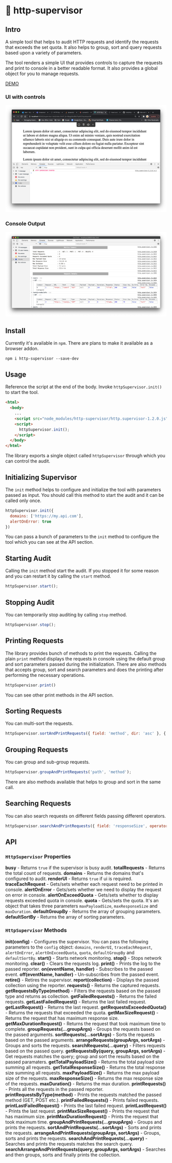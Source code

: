 # 👮 http-supervisor

## Intro

A simple tool that helps to audit HTTP requests and identify the requests that exceeds the set quota. It also helps to group, sort and query requests based upon 
a variety of parameters.

The tool renders a simple UI that provides controls to capture the requests and print to console in a better readable format. It also provides a global object for you 
to manage requests.

[DEMO](https://vjai.github.io/http-supervisor/)

### UI with controls

![Screen Shot](https://github.com/VJAI/http-supervisor/blob/main/ui.png)

### Console Output

![Screen Shot](https://github.com/VJAI/http-supervisor/blob/main/console.png)

## Install

Currently it's available in `npm`. There are plans to make it available as a browser addon.

```shell
npm i http-supervisor --save-dev
``` 

## Usage

Reference the script at the end of the body. Invoke `httpSupervisor.init()` to start the tool.

```html
<html>
  <body>
    ...
    <script src="node_modules/http-supervisor/http.supervisor-1.2.0.js"></script>
    <script>
      httpSupervisor.init();
    </script>
  </body>
</html>
```

The library exports a single object called `httpSupervisor` through which you can control the audit.

## Initializing Supervisor

The `init` method helps to configure and initialize the tool with parameters passed as input. You should call this method 
to start the audit and it can be called only once.

```js
httpSupervisor.init({
  domains: ['https://my.api.com'],
  alertOnError: true
})
```

You can pass a bunch of parameters to the `init` method to configure the tool which you can see at the API section.

## Starting Audit

Calling the `init` method start the audit. If you stopped it for some reason and you can restart it by calling the `start` method.

```js
httpSupervisor.start();
```

## Stopping Audit

You can temporarily stop auditing by calling `stop` method.

```js
httpSupervisor.stop();
```

## Printing Requests

The library provides bunch of methods to print the requests. Calling the plain `print` method displays the requests 
in console using the default group and sort parameters passed during the initialization. There are also methods that accepts 
group, sort and search parameters and does the printing after performing the necessary operations.

```js
httpSupervisor.print()
```

You can see other print methods in the API section.

## Sorting Requests

You can multi-sort the requests.

```js
httpSupervisor.sortAndPrintRequests({ field: 'method', dir: 'asc' }, { field: 'responseSize', dir: 'desc' });
```

## Grouping Requests

You can group and sub-group requests.

```js
httpSupervisor.groupAndPrintRequests('path', 'method');
```

There are also methods available that helps to group and sort in the same call.

## Searching Requests

You can also search requests on different fields passing different operators.

```js
httpSupervisor.searchAndPrintRequests({ field: 'responseSize', operator: '>', value: '1 kb' });
```

## API

### `HttpSupervisor` Properties

**busy** - Returns `true` if the supervisor is busy audit.
**totalRequests** - Returns the total count of requests.
**domains** - Returns the domains that's configured to audit.
**renderUI** - Returns `true` if ui is required.
**traceEachRequest** - Gets/sets whether each request need to be printed in console.
**alertOnError** - Gets/sets whether we need to display the request on error in console.
**alertOnExceedQuota** - Gets/sets whether to display requests exceeded quota in console.
**quota** - Gets/sets the quota. It's an object that takes three parameters `maxPayloadSize`, `maxResponseSize` and `maxDuration`.
**defaultGroupBy** - Returns the array of grouping parameters.
**defaultSortBy** - Returns the array of sorting parameters.

### `HttpSupervisor` Methods

**init(config)** - Configures the supervisor. You can pass the following parameters to the `config` object: `domains`, `renderUI`, `traceEachRequest`, `alertOnError`, `alertOnExceedQuota`, `quota`, `defaultGroupBy` and `defaultSortBy`.
**start()** - Starts network monitoring.
**stop()** - Stops network monitoring.
**clear()** - Clears the requests log.
**print()** - Prints the log to the passed reporter.
**on(eventName, handler)** - Subscribes to the passed event.
**off(eventName, handler)** - Un-subscribes from the passed event.
**retire()** - Retires the supervisor.
**report(collection)** - Displays the passed collection using the reporter.
**requests()** - Returns the captured requests.
**getRequestsByType(method)** - Filters the requests based on the passed type and returns as collection.
**getFailedRequests()** - Returns the failed requests.
**getLastFailedRequest()** - Returns the last failed request.
**getLastRequest()** - Returns the last request.
**getRequestsExceededQuota()** - Returns the requests that exceeded the quota.
**getMaxSizeRequest()** - Returns the request that has maximum response size.
**getMaxDurationRequest()** - Returns the request that took maximum time to complete.
**groupRequests(...groupArgs)** - Groups the requests based on the passed arguments.
**sortRequests(...sortArgs)** - Sorts the requests based on the passed arguments.
**arrangeRequests(groupArgs, sortArgs)** - Groups and sorts the requests.
**searchRequests(...query)** - Filters requests based on the passed query.
**getRequestsBy(query, groupArgs, sortArgs)** - Get requests matches the query; group and sort the results based on the passed paramaters.
**getTotalPayloadSize()** - Returns the total payload size summing all requests.
**getTotalResponseSize()** - Returns the total response size summing all requests.
**maxPayloadSize()** - Returns the max payload size of the requests.
**maxResponseSize()** - Returns the max response size of the requests.
**maxDuration()** - Returns the max duration.
**printRequests()** - Prints all the requests in the passed reporter.
**printRequestsByType(method)** - Prints the requests matched the passed method (GET, POST etc.).
**printFailedRequests()** - Prints failed requests.
**printLastFailedRequest()** - Prints the last failed request.
**printLastRequest()** - Prints the last request.
**printMaxSizeRequest()** - Prints the request that has maximum size.
**printMaxDurationRequest()** - Prints the request that took maximum time.
**groupAndPrintRequests(...groupArgs)** - Groups and prints the requests.
**sortAndPrintRequests(...sortArgs)** - Sorts and prints the requests.
**arrangeAndPrintRequests(groupArgs, sortArgs)** - Groups, sorts and prints the requests.
**searchAndPrintRequests(...query)** - Searches and prints the requests matches the search query.
**searchArrangeAndPrintRequests(query, groupArgs, sortArgs)** - Searches and then groups, sorts and finally prints the collection.

